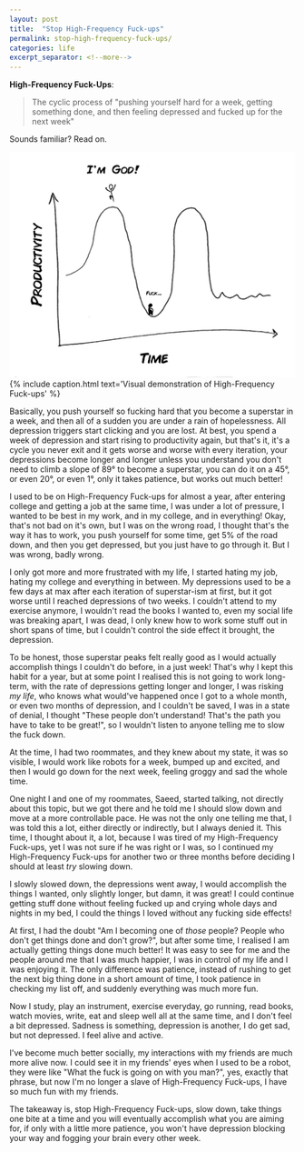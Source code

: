 ```yaml
---
layout: post
title:  "Stop High-Frequency Fuck-ups"
permalink: stop-high-frequency-fuck-ups/
categories: life
excerpt_separator: <!--more-->
---
```


**High-Frequency Fuck-Ups**:

> The cyclic process of "pushing yourself hard for a week, getting something done, and then feeling depressed and fucked up
 for the next week"
 
Sounds familiar? Read on.

![High-Frequency Fuck-ups](/img/productivity-chart.jpg)
{% include caption.html text='Visual demonstration of High-Frequency Fuck-ups' %}

<!--more-->

Basically, you push yourself so fucking hard that you become a superstar in a week, and then all of a sudden
you are under a rain of hopelessness. All depression triggers start clicking and you are
lost. At best, you spend a week of depression and start rising to productivity again, but that's it,
it's a cycle you never exit and it gets worse and worse with every iteration, your depressions become longer
and longer unless you understand you don't need to climb a slope of 89° to become a superstar,
you can do it on a 45°, or even 20°, or even 1°, only it takes patience, but works out much better!

I used to be on High-Frequency Fuck-ups for almost a year, after entering college and getting a job at the same time,
I was under a lot of pressure, I wanted to be best in my work, and in my college, and in everything! Okay, that's not
bad on it's own, but I was on the wrong road, I thought that's the way it has to work, you push yourself for some time,
get 5% of the road down, and then you get depressed, but you just have to go through it. But I was wrong, badly wrong.

I only got more and more frustrated with my life, I started hating my job, hating my college and everything in between.
My depressions used to be a few days at max after each iteration of superstar-ism at first, but it got worse until I reached depressions
of two weeks. I couldn't attend to my exercise anymore, I wouldn't read the books I wanted to, even my social life was
breaking apart, I was dead, I only knew how to work some stuff out in short spans of time, but I couldn't control the
side effect it brought, the depression.

To be honest, those superstar peaks felt really good as I would actually accomplish things I couldn't do before, in a just week!
That's why I kept this habit for a year, but at some point I realised this is not going to work long-term, with the rate of
depressions getting longer and longer, I was risking _my life_, who knows what would've happened once I got to a whole month,
or even two months of depression, and I couldn't be saved, I was in a state of denial, I thought 
"These people don't understand! That's the path you have to take to be great!", so I wouldn't listen to anyone telling me to slow the fuck down.

At the time, I had two roommates, and they knew about my state, it was so visible, I would work like robots for a week, bumped up
and excited, and then I would go down for the next week, feeling groggy and sad the whole time.

One night I and one of my roommates, Saeed, started talking, not directly about this topic, but we got there and he told me
I should slow down and move at a more controllable pace. He was not the only one telling me that, I was told this a lot,
either directly or indirectly, but I always denied it. This time, I thought about it, a lot, because I was tired of my High-Frequency Fuck-ups,
yet I was not sure if he was right or I was, so I continued my High-Frequency Fuck-ups for another two or three months
before deciding I should at least _try_ slowing down.

I slowly slowed down, the depressions went away, I would accomplish the things I wanted, only slightly longer, but damn, it was great!
I could continue getting stuff done without feeling fucked up and crying whole days and nights in my bed, I could the things I loved
without any fucking side effects!

At first, I had the doubt "Am I becoming one of _those_ people? People who don't get things done and don't grow?", but after some time,
I realised I am actually getting things done much better! It was easy to see for me and the people around me that I was much happier,
I was in control of my life and I was enjoying it. The only difference was patience, instead of rushing to get the next big thing done
in a short amount of time, I took patience in checking my list off, and suddenly everything was much more fun.

Now I study, play an instrument, exercise everyday, go running, read books, watch movies, write, eat and sleep well all at the same time,
and I don't feel a bit depressed. Sadness is something, depression is another, I do get sad, but not depressed. I feel alive and active.

I've become much better socially, my interactions with my friends are much more alive now. I could see it in my friends' eyes when I used to
be a robot, they were like "What the fuck is going on with you man?", yes, exactly that phrase, but now I'm no longer a slave of High-Frequency Fuck-ups,
I have so much fun with my friends.

The takeaway is, stop High-Frequency Fuck-ups, slow down, take things one bite at a time and you will eventually accomplish what you are aiming for,
if only with a little more patience, you won't have depression blocking your way and fogging your brain every other week.

